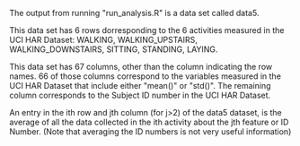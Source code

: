 The output from running "run_analysis.R" is a data set called data5. 

This data set has 6 rows dorresponding to the 6 activities measured in the UCI HAR Dataset: WALKING, WALKING_UPSTAIRS, WALKING_DOWNSTAIRS, SITTING, STANDING, LAYING. 

This data set has 67 columns, other than the column indicating the row names. 66 of those columns correspond to the variables measured in the UCI HAR Dataset that include either "mean()" or "std()". The remaining column corresponds to the Subject ID number in the UCI HAR Dataset.

An entry in the ith row and jth column (for j>2) of the data5 dataset, is the average of all the data collected in the ith activity about the jth feature or ID Number. (Note that averaging the ID numbers is not very useful information)
